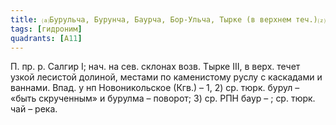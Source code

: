 ```yaml
---
title: ⒜Бурульча, Бурунча, Баурча, Бор-Ульча, Тырке (в верхнем теч.)⒵
tags: [гидроним]
quadrants: [А11]
---
```


П. пр. р. Салгир I; нач. на сев. склонах возв. Тырке III, в верх. течет узкой
лесистой долиной, местами по каменистому руслу с каскадами и ваннами. Впад. у нп
Новоникольское (Кгв.) – 1, 2) ср. тюрк. бурул – «быть скрученным» и бурулма –
поворот; 3) ср. РПН баур – ; ср. тюрк. чай – река.

